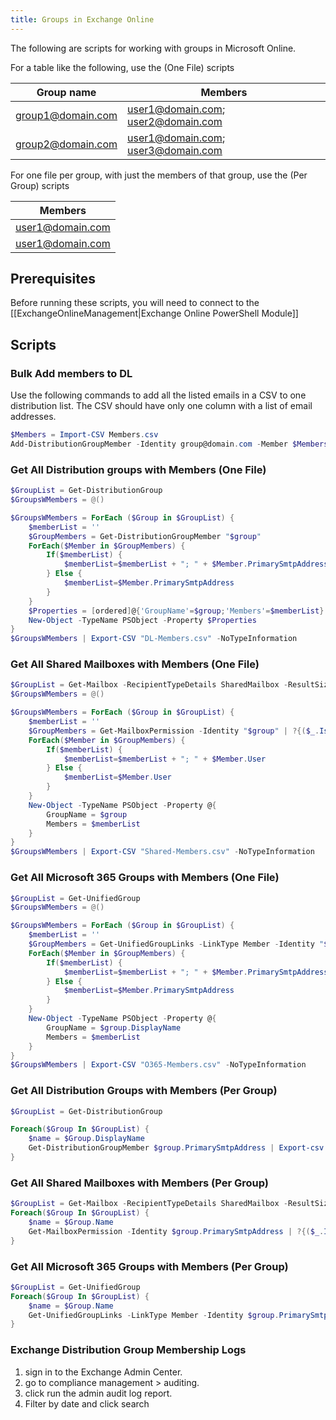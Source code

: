 ```yaml
---
title: Groups in Exchange Online
---
```


The following are scripts for working with groups in Microsoft Online.

For a table like the following, use the (One File) scripts

| Group name          | Members                                |
| ------------------- | -------------------------------------- |
| <group1@domain.com> | <user1@domain.com>; <user2@domain.com> |
| <group2@domain.com> | <user1@domain.com>; <user3@domain.com> |

For one file per group, with just the members of that group, use the (Per Group) scripts

| Members            |
| ------------------ |
| <user1@domain.com> |
| <user1@domain.com> |

## Prerequisites

Before running these scripts, you will need to connect to the [[ExchangeOnlineManagement|Exchange Online PowerShell Module]]

## Scripts

### Bulk Add members to DL

Use the following commands to add all the listed emails in a CSV to one distribution list. The CSV should have only one column with a list of email addresses.

```PowerShell
$Members = Import-CSV Members.csv
Add-DistributionGroupMember -Identity group@domain.com -Member $Members
```

### Get All Distribution groups with Members (One File)

```PowerShell
$GroupList = Get-DistributionGroup
$GroupsWMembers = @()

$GroupsWMembers = ForEach ($Group in $GroupList) {
    $memberList = ''
    $GroupMembers = Get-DistributionGroupMember "$group"
    ForEach($Member in $GroupMembers) {
        If($memberList) {
            $memberList=$memberList + "; " + $Member.PrimarySmtpAddress
        } Else {
            $memberList=$Member.PrimarySmtpAddress
        }
    }
    $Properties = [ordered]@{'GroupName'=$group;'Members'=$memberList}
    New-Object -TypeName PSObject -Property $Properties
}
$GroupsWMembers | Export-CSV "DL-Members.csv" -NoTypeInformation
```

### Get All Shared Mailboxes with Members (One File)

```PowerShell
$GroupList = Get-Mailbox -RecipientTypeDetails SharedMailbox -ResultSize:Unlimited
$GroupsWMembers = @()

$GroupsWMembers = ForEach ($Group in $GroupList) {
    $memberList = ''
    $GroupMembers = Get-MailboxPermission -Identity "$group" | ?{($_.IsInherited -eq $False) -and -not ($_.User -match “NT AUTHORITY”)}
    ForEach($Member in $GroupMembers) {
        If($memberList) {
            $memberList=$memberList + "; " + $Member.User
        } Else {
            $memberList=$Member.User
        }
    }
    New-Object -TypeName PSObject -Property @{
        GroupName = $group
        Members = $memberList
    }
}
$GroupsWMembers | Export-CSV "Shared-Members.csv" -NoTypeInformation
```

### Get All Microsoft 365 Groups with Members (One File)

```PowerShell
$GroupList = Get-UnifiedGroup
$GroupsWMembers = @()

$GroupsWMembers = ForEach ($Group in $GroupList) {
    $memberList = ''
    $GroupMembers = Get-UnifiedGroupLinks -LinkType Member -Identity "$group"
    ForEach($Member in $GroupMembers) {
        If($memberList) {
            $memberList=$memberList + "; " + $Member.PrimarySmtpAddress
        } Else {
            $memberList=$Member.PrimarySmtpAddress
        }
    }
    New-Object -TypeName PSObject -Property @{
        GroupName = $group.DisplayName
        Members = $memberList
    }
}
$GroupsWMembers | Export-CSV "O365-Members.csv" -NoTypeInformation
```

### Get All Distribution Groups with Members (Per Group)

```PowerShell
$GroupList = Get-DistributionGroup

Foreach($Group In $GroupList) {
    $name = $Group.DisplayName
    Get-DistributionGroupMember $group.PrimarySmtpAddress | Export-csv "$name.csv"
}
```

### Get All Shared Mailboxes with Members (Per Group)

```PowerShell
$GroupList = Get-Mailbox -RecipientTypeDetails SharedMailbox -ResultSize:Unlimited
Foreach($Group In $GroupList) {
    $name = $Group.Name
    Get-MailboxPermission -Identity $group.PrimarySmtpAddress | ?{($_.IsInherited -eq $False) -and -not ($_.User -match “NT AUTHORITY”)} | Export-csv "C:\Temp\Client\$name.csv"
}
```

### Get All Microsoft 365 Groups with Members (Per Group)

```PowerShell
$GroupList = Get-UnifiedGroup
Foreach($Group In $GroupList) {
    $name = $Group.Name
    Get-UnifiedGroupLinks -LinkType Member -Identity $group.PrimarySmtpAddress | Export-csv "C:\Temp\Client\$name.csv"
}
```

### Exchange Distribution Group Membership Logs

1. sign in to the Exchange Admin Center.
2. go to compliance management > auditing.
3. click run the admin audit log report.
4. Filter by date and click search
